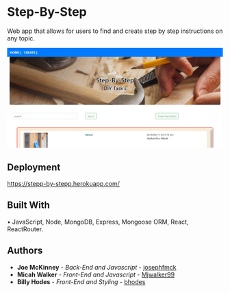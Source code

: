 # Step-By-Step

Web app that allows for users to find and create step by step instructions on any topic.

![Screenshot](img/Screenshot-StepByStep.PNG)

## Deployment

https://stepp-by-stepp.herokuapp.com/

## Built With
•	JavaScript, Node, MongoDB, Express, Mongoose ORM, React, ReactRouter.

## Authors

* **Joe McKinney** - *Back-End and Javascript* - [josephfmck](https://github.com/josephfmck)
* **Micah Walker** - *Front-End and Javascript* - [Mjwalker99](https://github.com/Mjwalker99)
* **Billy Hodes** - *Front-End and Styling* - [bhodes](https://github.com/bhodes)
